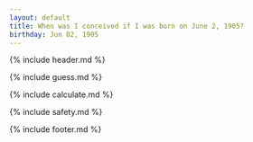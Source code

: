 ```yaml
---
layout: default
title: When was I conceived if I was born on June 2, 1905?
birthday: Jun 02, 1905
---
```


{% include header.md %}

{% include guess.md %}

{% include calculate.md %}

{% include safety.md %}

{% include footer.md %}




